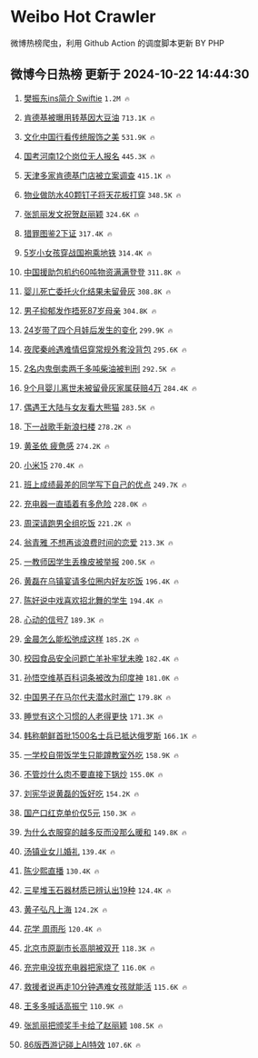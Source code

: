 # Weibo Hot Crawler 



微博热榜爬虫，利用 Github Action 的调度脚本更新 BY PHP 


## 微博今日热榜 更新于 2024-10-22 14:44:30 
1. [樊振东ins简介 Swiftie](https://s.weibo.com/weibo?q=%E6%A8%8A%E6%8C%AF%E4%B8%9Cins%E7%AE%80%E4%BB%8B%20Swiftie&t=31&band_rank=1&Refer=top) `1.2M 🔥` 

1. [肯德基被曝用转基因大豆油](https://s.weibo.com/weibo?q=%23%E8%82%AF%E5%BE%B7%E5%9F%BA%E8%A2%AB%E6%9B%9D%E7%94%A8%E8%BD%AC%E5%9F%BA%E5%9B%A0%E5%A4%A7%E8%B1%86%E6%B2%B9%23&t=31&band_rank=2&Refer=top) `713.1K 🔥` 

1. [文化中国行看传统服饰之美](https://s.weibo.com/weibo?q=%23%E6%96%87%E5%8C%96%E4%B8%AD%E5%9B%BD%E8%A1%8C%E7%9C%8B%E4%BC%A0%E7%BB%9F%E6%9C%8D%E9%A5%B0%E4%B9%8B%E7%BE%8E%23&t=31&band_rank=3&Refer=top) `531.9K 🔥` 

1. [国考河南12个岗位无人报名](https://s.weibo.com/weibo?q=%23%E5%9B%BD%E8%80%83%E6%B2%B3%E5%8D%9712%E4%B8%AA%E5%B2%97%E4%BD%8D%E6%97%A0%E4%BA%BA%E6%8A%A5%E5%90%8D%23&t=31&band_rank=4&Refer=top) `445.3K 🔥` 

1. [天津多家肯德基门店被立案调查](https://s.weibo.com/weibo?q=%23%E5%A4%A9%E6%B4%A5%E5%A4%9A%E5%AE%B6%E8%82%AF%E5%BE%B7%E5%9F%BA%E9%97%A8%E5%BA%97%E8%A2%AB%E7%AB%8B%E6%A1%88%E8%B0%83%E6%9F%A5%23&t=31&band_rank=5&Refer=top) `415.1K 🔥` 

1. [物业做防水40颗钉子将天花板打穿](https://s.weibo.com/weibo?q=%23%E7%89%A9%E4%B8%9A%E5%81%9A%E9%98%B2%E6%B0%B440%E9%A2%97%E9%92%89%E5%AD%90%E5%B0%86%E5%A4%A9%E8%8A%B1%E6%9D%BF%E6%89%93%E7%A9%BF%23&t=31&band_rank=6&Refer=top) `348.5K 🔥` 

1. [张凯丽发文祝贺赵丽颖](https://s.weibo.com/weibo?q=%23%E5%BC%A0%E5%87%AF%E4%B8%BD%E5%8F%91%E6%96%87%E7%A5%9D%E8%B4%BA%E8%B5%B5%E4%B8%BD%E9%A2%96%23&t=31&band_rank=7&Refer=top) `324.6K 🔥` 

1. [猎罪图鉴2下证](https://s.weibo.com/weibo?q=%23%E7%8C%8E%E7%BD%AA%E5%9B%BE%E9%89%B42%E4%B8%8B%E8%AF%81%23&t=31&band_rank=8&Refer=top) `317.4K 🔥` 

1. [5岁小女孩穿战国袍乘地铁](https://s.weibo.com/weibo?q=%235%E5%B2%81%E5%B0%8F%E5%A5%B3%E5%AD%A9%E7%A9%BF%E6%88%98%E5%9B%BD%E8%A2%8D%E4%B9%98%E5%9C%B0%E9%93%81%23&t=31&band_rank=9&Refer=top) `314.4K 🔥` 

1. [中国援助包机约60吨物资满满登登](https://s.weibo.com/weibo?q=%23%E4%B8%AD%E5%9B%BD%E6%8F%B4%E5%8A%A9%E5%8C%85%E6%9C%BA%E7%BA%A660%E5%90%A8%E7%89%A9%E8%B5%84%E6%BB%A1%E6%BB%A1%E7%99%BB%E7%99%BB%23&t=31&band_rank=10&Refer=top) `311.8K 🔥` 

1. [婴儿死亡委托火化结果未留骨灰](https://s.weibo.com/weibo?q=%23%E5%A9%B4%E5%84%BF%E6%AD%BB%E4%BA%A1%E5%A7%94%E6%89%98%E7%81%AB%E5%8C%96%E7%BB%93%E6%9E%9C%E6%9C%AA%E7%95%99%E9%AA%A8%E7%81%B0%23&t=31&band_rank=11&Refer=top) `308.8K 🔥` 

1. [男子抑郁发作捂死87岁母亲](https://s.weibo.com/weibo?q=%23%E7%94%B7%E5%AD%90%E6%8A%91%E9%83%81%E5%8F%91%E4%BD%9C%E6%8D%82%E6%AD%BB87%E5%B2%81%E6%AF%8D%E4%BA%B2%23&t=31&band_rank=12&Refer=top) `304.8K 🔥` 

1. [24岁带了四个月娃后发生的变化](https://s.weibo.com/weibo?q=24%E5%B2%81%E5%B8%A6%E4%BA%86%E5%9B%9B%E4%B8%AA%E6%9C%88%E5%A8%83%E5%90%8E%E5%8F%91%E7%94%9F%E7%9A%84%E5%8F%98%E5%8C%96&t=31&band_rank=13&Refer=top) `299.9K 🔥` 

1. [夜爬秦岭遇难情侣穿常规外套没背包](https://s.weibo.com/weibo?q=%23%E5%A4%9C%E7%88%AC%E7%A7%A6%E5%B2%AD%E9%81%87%E9%9A%BE%E6%83%85%E4%BE%A3%E7%A9%BF%E5%B8%B8%E8%A7%84%E5%A4%96%E5%A5%97%E6%B2%A1%E8%83%8C%E5%8C%85%23&t=31&band_rank=14&Refer=top) `295.6K 🔥` 

1. [2名内鬼倒卖两千多吨柴油被判刑](https://s.weibo.com/weibo?q=%232%E5%90%8D%E5%86%85%E9%AC%BC%E5%80%92%E5%8D%96%E4%B8%A4%E5%8D%83%E5%A4%9A%E5%90%A8%E6%9F%B4%E6%B2%B9%E8%A2%AB%E5%88%A4%E5%88%91%23&t=31&band_rank=15&Refer=top) `292.5K 🔥` 

1. [9个月婴儿离世未被留骨灰家属获赔4万](https://s.weibo.com/weibo?q=%239%E4%B8%AA%E6%9C%88%E5%A9%B4%E5%84%BF%E7%A6%BB%E4%B8%96%E6%9C%AA%E8%A2%AB%E7%95%99%E9%AA%A8%E7%81%B0%E5%AE%B6%E5%B1%9E%E8%8E%B7%E8%B5%944%E4%B8%87%23&t=31&band_rank=16&Refer=top) `284.4K 🔥` 

1. [偶遇王大陆与女友看大熊猫](https://s.weibo.com/weibo?q=%23%E5%81%B6%E9%81%87%E7%8E%8B%E5%A4%A7%E9%99%86%E4%B8%8E%E5%A5%B3%E5%8F%8B%E7%9C%8B%E5%A4%A7%E7%86%8A%E7%8C%AB%23&t=31&band_rank=17&Refer=top) `283.5K 🔥` 

1. [下一战歌手新浪扫楼](https://s.weibo.com/weibo?q=%23%E4%B8%8B%E4%B8%80%E6%88%98%E6%AD%8C%E6%89%8B%E6%96%B0%E6%B5%AA%E6%89%AB%E6%A5%BC%23&t=31&band_rank=18&Refer=top) `278.2K 🔥` 

1. [黄圣依 疲惫感](https://s.weibo.com/weibo?q=%E9%BB%84%E5%9C%A3%E4%BE%9D%20%E7%96%B2%E6%83%AB%E6%84%9F&t=31&band_rank=19&Refer=top) `274.2K 🔥` 

1. [小米15](https://s.weibo.com/weibo?q=%E5%B0%8F%E7%B1%B315&t=31&band_rank=20&Refer=top) `270.4K 🔥` 

1. [班上成绩最差的同学写下自己的优点](https://s.weibo.com/weibo?q=%E7%8F%AD%E4%B8%8A%E6%88%90%E7%BB%A9%E6%9C%80%E5%B7%AE%E7%9A%84%E5%90%8C%E5%AD%A6%E5%86%99%E4%B8%8B%E8%87%AA%E5%B7%B1%E7%9A%84%E4%BC%98%E7%82%B9&t=31&band_rank=21&Refer=top) `249.7K 🔥` 

1. [充电器一直插着有多危险](https://s.weibo.com/weibo?q=%23%E5%85%85%E7%94%B5%E5%99%A8%E4%B8%80%E7%9B%B4%E6%8F%92%E7%9D%80%E6%9C%89%E5%A4%9A%E5%8D%B1%E9%99%A9%23&t=31&band_rank=22&Refer=top) `228.0K 🔥` 

1. [周深请跑男全组吃饭](https://s.weibo.com/weibo?q=%E5%91%A8%E6%B7%B1%E8%AF%B7%E8%B7%91%E7%94%B7%E5%85%A8%E7%BB%84%E5%90%83%E9%A5%AD&t=31&band_rank=23&Refer=top) `221.2K 🔥` 

1. [翁青雅 不想再谈浪费时间的恋爱](https://s.weibo.com/weibo?q=%E7%BF%81%E9%9D%92%E9%9B%85%20%E4%B8%8D%E6%83%B3%E5%86%8D%E8%B0%88%E6%B5%AA%E8%B4%B9%E6%97%B6%E9%97%B4%E7%9A%84%E6%81%8B%E7%88%B1&t=31&band_rank=24&Refer=top) `213.3K 🔥` 

1. [一教师因学生丢橡皮被举报](https://s.weibo.com/weibo?q=%23%E4%B8%80%E6%95%99%E5%B8%88%E5%9B%A0%E5%AD%A6%E7%94%9F%E4%B8%A2%E6%A9%A1%E7%9A%AE%E8%A2%AB%E4%B8%BE%E6%8A%A5%23&t=31&band_rank=25&Refer=top) `200.5K 🔥` 

1. [黄磊在乌镇宴请多位圈内好友吃饭](https://s.weibo.com/weibo?q=%23%E9%BB%84%E7%A3%8A%E5%9C%A8%E4%B9%8C%E9%95%87%E5%AE%B4%E8%AF%B7%E5%A4%9A%E4%BD%8D%E5%9C%88%E5%86%85%E5%A5%BD%E5%8F%8B%E5%90%83%E9%A5%AD%23&t=31&band_rank=26&Refer=top) `196.4K 🔥` 

1. [陈好说中戏喜欢招北舞的学生](https://s.weibo.com/weibo?q=%E9%99%88%E5%A5%BD%E8%AF%B4%E4%B8%AD%E6%88%8F%E5%96%9C%E6%AC%A2%E6%8B%9B%E5%8C%97%E8%88%9E%E7%9A%84%E5%AD%A6%E7%94%9F&t=31&band_rank=27&Refer=top) `194.4K 🔥` 

1. [心动的信号7](https://s.weibo.com/weibo?q=%23%E5%BF%83%E5%8A%A8%E7%9A%84%E4%BF%A1%E5%8F%B77%23&t=31&band_rank=28&Refer=top) `189.3K 🔥` 

1. [金晨怎么能松弛成这样](https://s.weibo.com/weibo?q=%E9%87%91%E6%99%A8%E6%80%8E%E4%B9%88%E8%83%BD%E6%9D%BE%E5%BC%9B%E6%88%90%E8%BF%99%E6%A0%B7&t=31&band_rank=29&Refer=top) `185.2K 🔥` 

1. [校园食品安全问题亡羊补牢犹未晚](https://s.weibo.com/weibo?q=%23%E6%A0%A1%E5%9B%AD%E9%A3%9F%E5%93%81%E5%AE%89%E5%85%A8%E9%97%AE%E9%A2%98%E4%BA%A1%E7%BE%8A%E8%A1%A5%E7%89%A2%E7%8A%B9%E6%9C%AA%E6%99%9A%23&t=31&band_rank=30&Refer=top) `182.4K 🔥` 

1. [孙悟空维基百科词条被改为印度神](https://s.weibo.com/weibo?q=%E5%AD%99%E6%82%9F%E7%A9%BA%E7%BB%B4%E5%9F%BA%E7%99%BE%E7%A7%91%E8%AF%8D%E6%9D%A1%E8%A2%AB%E6%94%B9%E4%B8%BA%E5%8D%B0%E5%BA%A6%E7%A5%9E&t=31&band_rank=31&Refer=top) `181.0K 🔥` 

1. [中国男子在马尔代夫潜水时溺亡](https://s.weibo.com/weibo?q=%23%E4%B8%AD%E5%9B%BD%E7%94%B7%E5%AD%90%E5%9C%A8%E9%A9%AC%E5%B0%94%E4%BB%A3%E5%A4%AB%E6%BD%9C%E6%B0%B4%E6%97%B6%E6%BA%BA%E4%BA%A1%23&t=31&band_rank=32&Refer=top) `179.8K 🔥` 

1. [睡觉有这个习惯的人老得更快](https://s.weibo.com/weibo?q=%23%E7%9D%A1%E8%A7%89%E6%9C%89%E8%BF%99%E4%B8%AA%E4%B9%A0%E6%83%AF%E7%9A%84%E4%BA%BA%E8%80%81%E5%BE%97%E6%9B%B4%E5%BF%AB%23&t=31&band_rank=33&Refer=top) `171.3K 🔥` 

1. [韩称朝鲜首批1500名士兵已抵达俄罗斯](https://s.weibo.com/weibo?q=%23%E9%9F%A9%E7%A7%B0%E6%9C%9D%E9%B2%9C%E9%A6%96%E6%89%B91500%E5%90%8D%E5%A3%AB%E5%85%B5%E5%B7%B2%E6%8A%B5%E8%BE%BE%E4%BF%84%E7%BD%97%E6%96%AF%23&t=31&band_rank=34&Refer=top) `166.1K 🔥` 

1. [一学校自带饭学生只能蹲教室外吃](https://s.weibo.com/weibo?q=%23%E4%B8%80%E5%AD%A6%E6%A0%A1%E8%87%AA%E5%B8%A6%E9%A5%AD%E5%AD%A6%E7%94%9F%E5%8F%AA%E8%83%BD%E8%B9%B2%E6%95%99%E5%AE%A4%E5%A4%96%E5%90%83%23&t=31&band_rank=35&Refer=top) `158.9K 🔥` 

1. [不管炒什么肉不要直接下锅炒](https://s.weibo.com/weibo?q=%E4%B8%8D%E7%AE%A1%E7%82%92%E4%BB%80%E4%B9%88%E8%82%89%E4%B8%8D%E8%A6%81%E7%9B%B4%E6%8E%A5%E4%B8%8B%E9%94%85%E7%82%92&t=31&band_rank=36&Refer=top) `155.0K 🔥` 

1. [刘宪华说黄磊的饭好吃](https://s.weibo.com/weibo?q=%23%E5%88%98%E5%AE%AA%E5%8D%8E%E8%AF%B4%E9%BB%84%E7%A3%8A%E7%9A%84%E9%A5%AD%E5%A5%BD%E5%90%83%23&t=31&band_rank=37&Refer=top) `154.2K 🔥` 

1. [国产口红克单价仅5元](https://s.weibo.com/weibo?q=%23%E5%9B%BD%E4%BA%A7%E5%8F%A3%E7%BA%A2%E5%85%8B%E5%8D%95%E4%BB%B7%E4%BB%855%E5%85%83%23&t=31&band_rank=38&Refer=top) `150.3K 🔥` 

1. [为什么衣服穿的越多反而没那么暖和](https://s.weibo.com/weibo?q=%23%E4%B8%BA%E4%BB%80%E4%B9%88%E8%A1%A3%E6%9C%8D%E7%A9%BF%E7%9A%84%E8%B6%8A%E5%A4%9A%E5%8F%8D%E8%80%8C%E6%B2%A1%E9%82%A3%E4%B9%88%E6%9A%96%E5%92%8C%23&t=31&band_rank=39&Refer=top) `149.8K 🔥` 

1. [汤镇业女儿婚礼](https://s.weibo.com/weibo?q=%23%E6%B1%A4%E9%95%87%E4%B8%9A%E5%A5%B3%E5%84%BF%E5%A9%9A%E7%A4%BC%23&t=31&band_rank=40&Refer=top) `139.4K 🔥` 

1. [陈少熙直播](https://s.weibo.com/weibo?q=%E9%99%88%E5%B0%91%E7%86%99%E7%9B%B4%E6%92%AD&t=31&band_rank=41&Refer=top) `130.4K 🔥` 

1. [三星堆玉石器材质已辨认出19种](https://s.weibo.com/weibo?q=%23%E4%B8%89%E6%98%9F%E5%A0%86%E7%8E%89%E7%9F%B3%E5%99%A8%E6%9D%90%E8%B4%A8%E5%B7%B2%E8%BE%A8%E8%AE%A4%E5%87%BA19%E7%A7%8D%23&t=31&band_rank=42&Refer=top) `124.4K 🔥` 

1. [黄子弘凡上海](https://s.weibo.com/weibo?q=%E9%BB%84%E5%AD%90%E5%BC%98%E5%87%A1%E4%B8%8A%E6%B5%B7&t=31&band_rank=43&Refer=top) `124.2K 🔥` 

1. [花学 周雨彤](https://s.weibo.com/weibo?q=%E8%8A%B1%E5%AD%A6%20%E5%91%A8%E9%9B%A8%E5%BD%A4&t=31&band_rank=44&Refer=top) `120.4K 🔥` 

1. [北京市原副市长高朋被双开](https://s.weibo.com/weibo?q=%23%E5%8C%97%E4%BA%AC%E5%B8%82%E5%8E%9F%E5%89%AF%E5%B8%82%E9%95%BF%E9%AB%98%E6%9C%8B%E8%A2%AB%E5%8F%8C%E5%BC%80%23&t=31&band_rank=45&Refer=top) `118.3K 🔥` 

1. [充完电没拔充电器把家烧了](https://s.weibo.com/weibo?q=%23%E5%85%85%E5%AE%8C%E7%94%B5%E6%B2%A1%E6%8B%94%E5%85%85%E7%94%B5%E5%99%A8%E6%8A%8A%E5%AE%B6%E7%83%A7%E4%BA%86%23&t=31&band_rank=46&Refer=top) `116.0K 🔥` 

1. [救援者说再走10分钟遇难女孩就能活](https://s.weibo.com/weibo?q=%23%E6%95%91%E6%8F%B4%E8%80%85%E8%AF%B4%E5%86%8D%E8%B5%B010%E5%88%86%E9%92%9F%E9%81%87%E9%9A%BE%E5%A5%B3%E5%AD%A9%E5%B0%B1%E8%83%BD%E6%B4%BB%23&t=31&band_rank=47&Refer=top) `115.6K 🔥` 

1. [王多多喊话高振宁](https://s.weibo.com/weibo?q=%23%E7%8E%8B%E5%A4%9A%E5%A4%9A%E5%96%8A%E8%AF%9D%E9%AB%98%E6%8C%AF%E5%AE%81%23&t=31&band_rank=48&Refer=top) `110.9K 🔥` 

1. [张凯丽把颁奖手卡给了赵丽颖](https://s.weibo.com/weibo?q=%E5%BC%A0%E5%87%AF%E4%B8%BD%E6%8A%8A%E9%A2%81%E5%A5%96%E6%89%8B%E5%8D%A1%E7%BB%99%E4%BA%86%E8%B5%B5%E4%B8%BD%E9%A2%96&t=31&band_rank=49&Refer=top) `108.5K 🔥` 

1. [86版西游记碰上AI特效](https://s.weibo.com/weibo?q=%2386%E7%89%88%E8%A5%BF%E6%B8%B8%E8%AE%B0%E7%A2%B0%E4%B8%8AAI%E7%89%B9%E6%95%88%23&t=31&band_rank=50&Refer=top) `107.6K 🔥` 

